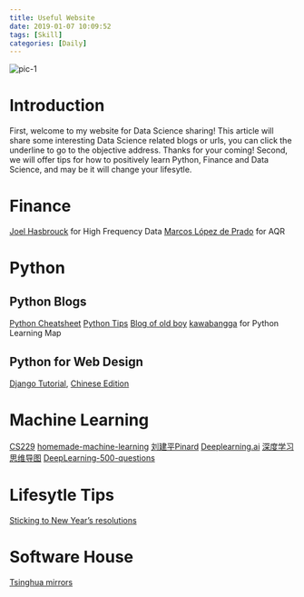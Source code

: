 ```yaml
---
title: Useful Website
date: 2019-01-07 10:09:52
tags: [Skill]
categories: [Daily]
---
```

![pic-1](https://www.gsb.stanford.edu/sites/gsb/files/styles/1630x_variable/public/resources/huang-goalssteps-1630_1.jpg?itok=s61fdD8u)
# Introduction
First, welcome to my website for Data Science sharing!
This article will share some interesting Data Science related blogs or urls, you can click the underline to go to the objective address.
Thanks for your coming!
Second, we will offer tips for how to positively learn Python, Finance and Data Science, and may be it will change your lifesytle.

# Finance
[Joel Hasbrouck](http://people.stern.nyu.edu/jhasbrou/) for High Frequency Data
[Marcos López de Prado](http://www.quantresearch.info/) for AQR

# Python
## Python Blogs
[Python Cheatsheet](https://www.pythoncheatsheet.org/?hmsr=pycourses.com&utm_source=pycourses.com&utm_medium=pycourses.com#Dataclasses)
[Python Tips](https://pythontips.com/)
[Blog of old boy](https://www.cnblogs.com/bingabcd/p/6984792.html)
[kawabangga](https://www.kawabangga.com/how-to-learn-python) for Python Learning Map

## Python for Web Design
[Django Tutorial](https://simpleisbetterthancomplex.com/), [Chinese Edition](https://jfds.nos-eastchina1.126.net/django_tutorial.pdf)

# Machine Learning
[CS229](http://cs229.stanford.edu/)
[homemade-machine-learning](https://github.com/trekhleb/homemade-machine-learning)
[刘建平Pinard](https://www.cnblogs.com/pinard/)
[Deeplearning.ai](https://www.deeplearning.ai/)
[深度学习思维导图](https://github.com/dformoso/deeplearning-mindmap)
[DeepLearning-500-questions](https://github.com/scutan90/DeepLearning-500-questions)

# Lifesytle Tips
[Sticking to New Year&rsquo;s resolutions](https://news.stanford.edu/2018/12/28/resolutions/)

# Software House
[Tsinghua mirrors](https://mirrors.tuna.tsinghua.edu.cn/)

